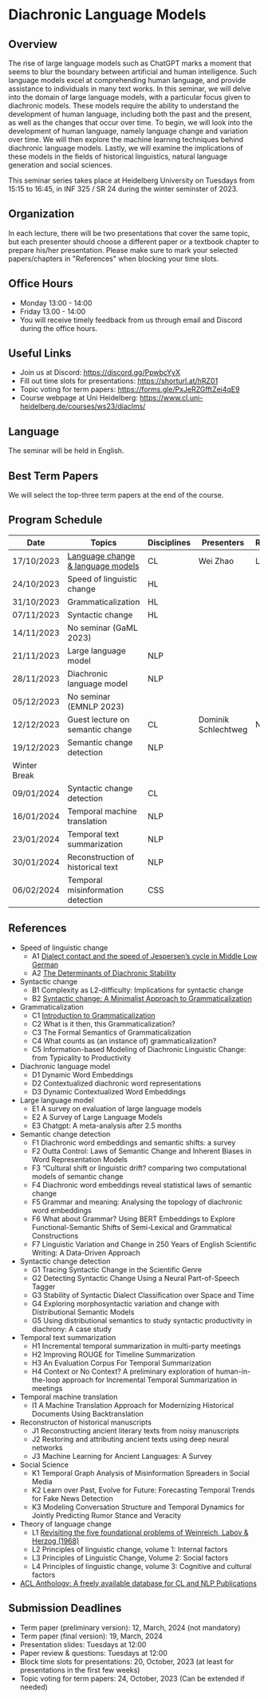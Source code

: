 # Diachronic Language Models 

## Overview

The rise of large language models such as ChatGPT marks a moment that seems to blur the boundary between artificial and human intelligence. Such language models excel at comprehending human language, and provide assistance to individuals in many text works. In this seminar, we will delve into the domain of large language models, with a particular focus given to diachronic models. These models require the ability to understand the development of human language, including both the past and the present, as well as the changes that occur over time. To begin, we will look into the development of human language, namely language change and variation over time. We will then explore the machine learning techniques behind diachronic language models. Lastly, we will examine the implications of these models in the fields of historical linguistics, natural language generation and social sciences.

This seminar series takes place at Heidelberg University on Tuesdays from 15:15 to 16:45, in INF 325 / SR 24 during the winter seminster of 2023.

## Organization
In each lecture, there will be two presentations that cover the same topic, but each presenter should choose a different paper or a textbook chapter to prepare his/her presentation. Please make sure to mark your selected papers/chapters in "References" when blocking your time slots.

## Office Hours
- Monday 13:00 - 14:00
- Friday 13.00 - 14:00
- You will receive timely feedback from us through email and Discord during the office hours.

## Useful Links
- Join us at Discord: https://discord.gg/PpwbcYyX
- Fill out time slots for presentations: https://shorturl.at/hRZ01 
- Topic voting for term papers: https://forms.gle/PxJeRZGfftZei4qE9
- Course webpage at Uni Heidelberg: https://www.cl.uni-heidelberg.de/courses/ws23/diaclms/ 

## Language
The seminar will be held in English.

## Best Term Papers
We will select the top-three term papers at the end of the course.

## Program Schedule

| Date       | Topics                            | Disciplines       | Presenters     | References |
|------------|-----------------------------------|----------------|----------------|------------|
| 17/10/2023 | [Language change & language models](/attachments/01_pdf.pdf)    |   CL             | Wei Zhao       |   L1         |
| 24/10/2023 | Speed of linguistic change       | HL    |                |            |            
| 31/10/2023 | Grammaticalization                | HL    |                |            |            
| 07/11/2023 | Syntactic change                  | HL    |                |            |
| 14/11/2023 | No seminar (GaML 2023)            |                |                |            |
| 21/11/2023 | Large language model             | NLP    |                |            |
| 28/11/2023 | Diachronic language model        | NLP            |                |            |
| 05/12/2023 | No seminar (EMNLP 2023)           |                |                |            |
| 12/12/2023 | Guest lecture on semantic change  | CL             | Dominik Schlechtweg  |  No need          |
| 19/12/2023 | Semantic change detection         | NLP            |                |            |
| Winter Break                                   |                |                |            |
| 09/01/2024 | Syntactic change detection | CL             |                |            |
| 16/01/2024 | Temporal machine translation| NLP            |                |            |
| 23/01/2024 | Temporal text summarization       | NLP            |                |            |
| 30/01/2024 | Reconstruction of historical text         | NLP             |                |            |
| 06/02/2024 | Temporal misinformation detection        | CSS            |                |            |


## References 

- Speed of linguistic change
  - A1 [Dialect contact and the speed of Jespersen’s cycle in Middle Low German](https://www.aup-online.com/docserver/fulltext/00398691/66/1/01_TET2014.1.BREI.pdf?expires=1697231538&id=id&accname=guest&checksum=51C6AE8362F81C2A8C1329C0A71AD253 )
  - A2 [The Determinants of Diachronic Stability](https://www.google.de/books/edition/The_Determinants_of_Diachronic_Stability/knWODwAAQBAJ?hl=de&gbpv=1&dq=The+determinants+of+diachronic+stability&printsec=frontcover)
- Syntactic change
  - B1 Complexity as L2-difficulty: Implications for syntactic change
  - B2 [Syntactic change: A Minimalist Approach to Grammaticalization](/attachments/RobRou2003.pdf)
- Grammaticalization
  - C1 [Introduction to Grammaticalization](/attachments/Heine2003_Grammaticalization.pdf)
  - C2 What is it then, this Grammaticalization?
  - C3 The Formal Semantics of Grammaticalization
  - C4 What counts as (an instance of) grammaticalization?
  - C5 Information-based Modeling of Diachronic Linguistic Change: from Typicality to Productivity
- Diachronic language model
  - D1 Dynamic Word Embeddings
  - D2 Contextualized diachronic word representations
  - D3 Dynamic Contextualized Word Embeddings
- Large language model
  - E1 A survey on evaluation of large language models
  - E2 A Survey of Large Language Models
  - E3 Chatgpt: A meta-analysis after 2.5 months
- Semantic change detection
  - F1 Diachronic word embeddings and semantic shifts: a survey
  - F2 Outta Control: Laws of Semantic Change and Inherent Biases in Word Representation Models
  - F3 “Cultural shift or linguistic drift? comparing two computational models of semantic change
  - F4 Diachronic word embeddings reveal statistical laws of semantic change
  - F5 Grammar and meaning: Analysing the topology of diachronic word embeddings
  - F6 What about Grammar? Using BERT Embeddings to Explore Functional-Semantic Shifts of Semi-Lexical and Grammatical Constructions
  - F7 Linguistic Variation and Change in 250 Years of English Scientific Writing: A Data-Driven Approach
- Syntactic change detection
  - G1 Tracing Syntactic Change in the Scientific Genre
  - G2 Detecting Syntactic Change Using a Neural Part-of-Speech Tagger
  - G3 Stability of Syntactic Dialect Classification over Space and Time
  - G4 Exploring morphosyntactic variation and change with Distributional Semantic Models
  - G5 Using distributional semantics to study syntactic productivity in diachrony: A case study
- Temporal text summarization
  - H1 Incremental temporal summarization in multi-party meetings
  - H2 Improving ROUGE for Timeline Summarization
  - H3 An Evaluation Corpus For Temporal Summarization
  - H4 Context or No Context? A preliminary exploration of human-in-the-loop approach for Incremental Temporal Summarization in meetings
- Temporal machine translation
  - I1 A Machine Translation Approach for Modernizing Historical Documents Using Backtranslation
- Reconstructon of historical manuscripts
  - J1 Reconstructing ancient literary texts from noisy manuscripts
  - J2 Restoring and attributing ancient texts using deep neural networks
  - J3 Machine Learning for Ancient Languages: A Survey
- Social Science
  - K1 Temporal Graph Analysis of Misinformation Spreaders in Social Media
  - K2 Learn over Past, Evolve for Future: Forecasting Temporal Trends for Fake News Detection
  - K3 Modeling Conversation Structure and Temporal Dynamics for Jointly Predicting Rumor Stance and Veracity
- Theory of language change
  - L1 [Revisiting the five foundational problems of Weinreich, Labov & Herzog (1968)](DiaCom_problems_ABreitba_R1.pdf)
  - L2 Principles of linguistic change, volume 1: Internal factors
  - L3 Principles of Linguistic Change, Volume 2: Social factors
  - L4 Principles of linguistic change, volume 3: Cognitive and cultural factors
- [ACL Anthology: A freely available database for CL and NLP Publications](https://aclanthology.org/)

## Submission Deadlines

- Term paper (preliminary version): 12, March, 2024 (not mandatory)
- Term paper (final version): 19, March, 2024
- Presentation slides: Tuesdays at 12:00
- Paper review & questions: Tuesdays at 12:00
- Block time slots for presentations: 20, October, 2023 (at least for presentations in the first few weeks)
- Topic voting for term papers: 24, October, 2023 (Can be extended if needed)
